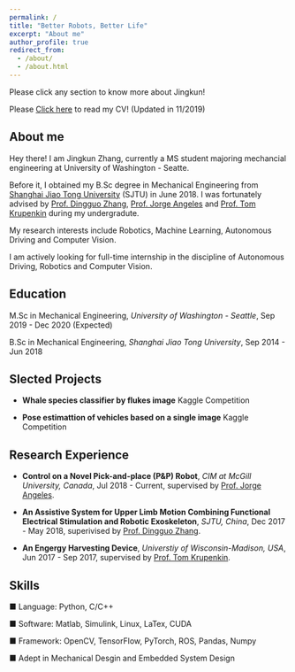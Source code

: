 ```yaml
---
permalink: /
title: "Better Robots, Better Life"
excerpt: "About me"
author_profile: true
redirect_from: 
  - /about/
  - /about.html
---
```


Please click any section to know more about Jingkun!

Please [Click here](https://drive.google.com/file/d/1YwWvxUk2B1Nxdg47_ylt1C8U5cZoHg1j/view?usp=sharing) to read my CV! (Updated in 11/2019)

## About me

Hey there! I am Jingkun Zhang, currently a MS student majoring mechancial engineering at University of Washington - Seatte.

Before it, I obtained my B.Sc degree in Mechanical Engineering from [Shanghai Jiao Tong University](http://202.120.53.238/English/) (SJTU) in June 2018. I was fortunately advised by [Prof. Dingguo Zhang](http://bbl.sjtu.edu.cn/dgzhang), [Prof. Jorge Angeles](http://www.cim.mcgill.ca/~angeles/) and [Prof. Tom Krupenkin](https://directory.engr.wisc.edu/me/Faculty/Krupenkin_Tom/) during my undergradute.

My research interests include Robotics, Machine Learning, Autonomous Driving and Computer Vision.

I am actively looking for full-time internship in the discipline of Autonomous Driving, Robotics and Computer Vision. 

## Education

M.Sc in Mechanical Engineering, *University of Washington - Seattle*, Sep 2019 - Dec 2020 (Expected)

B.Sc in Mechanical Engineering, *Shanghai Jiao Tong University*, Sep 2014 - Jun 2018

## Slected Projects

- **Whale species classifier by flukes image** Kaggle Competition

- **Pose estimattion of vehicles based on a single image** Kaggle Competition


## Research Experience

- **Control on a Novel Pick-and-place (P&P) Robot**, *CIM at McGill University, Canada*, Jul 2018 - Current, supervised by [Prof. Jorge Angeles](http://www.cim.mcgill.ca/~angeles/).

- **An Assistive System for Upper Limb Motion Combining Functional Electrical Stimulation and Robotic Exoskeleton**, *SJTU, China*, Dec 2017 - May 2018, superivised by [Prof. Dingguo Zhang](http://bbl.sjtu.edu.cn/dgzhang).

- **An Engergy Harvesting Device**, *Universtiy of Wisconsin-Madison, USA*, Jun 2017 - Sep 2017, supervised by [Prof. Tom Krupenkin](https://directory.engr.wisc.edu/me/Faculty/Krupenkin_Tom/).

## Skills

■ Language: Python, C/C++

■ Software: Matlab, Simulink, Linux, LaTex, CUDA

■ Framework: OpenCV, TensorFlow, PyTorch, ROS, Pandas, Numpy

■ Adept in Mechanical Desgin and Embedded System Design

